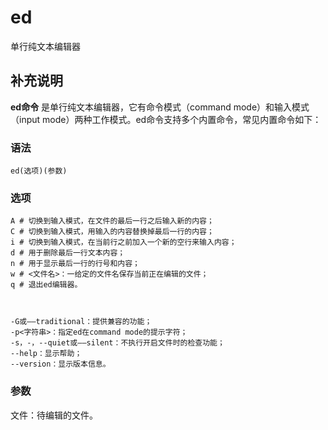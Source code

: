 #  ed

单行纯文本编辑器

##  补充说明

**ed命令** 是单行纯文本编辑器，它有命令模式（command mode）和输入模式（input
mode）两种工作模式。ed命令支持多个内置命令，常见内置命令如下：

###  语法

    
    
    ed(选项)(参数)
    

###  选项

    
    
    A # 切换到输入模式，在文件的最后一行之后输入新的内容；
    C # 切换到输入模式，用输入的内容替换掉最后一行的内容；
    i # 切换到输入模式，在当前行之前加入一个新的空行来输入内容；
    d # 用于删除最后一行文本内容；
    n # 用于显示最后一行的行号和内容；
    w # <文件名>：一给定的文件名保存当前正在编辑的文件；
    q # 退出ed编辑器。
    
    
    
    -G或——traditional：提供兼容的功能；
    -p<字符串>：指定ed在command mode的提示字符；
    -s，-，--quiet或——silent：不执行开启文件时的检查功能；
    --help：显示帮助；
    --version：显示版本信息。
    

###  参数

文件：待编辑的文件。


